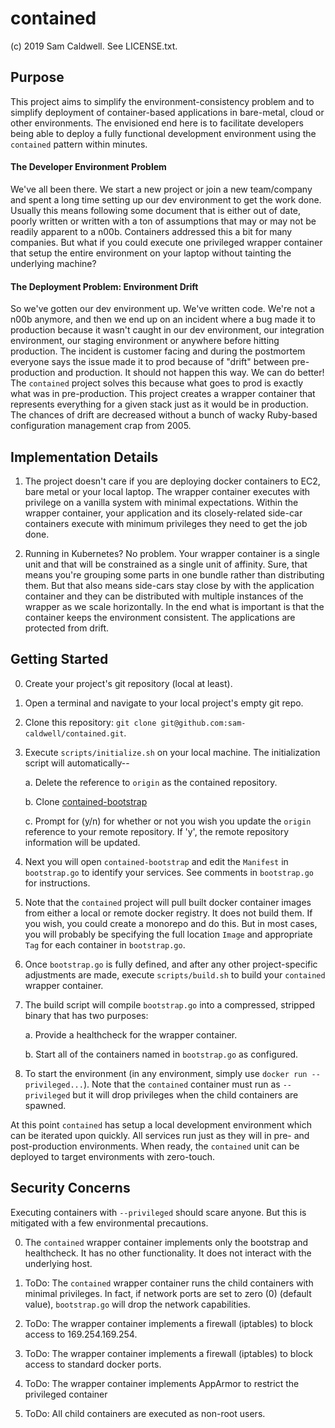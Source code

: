 contained
=========
(c) 2019 Sam Caldwell.  See LICENSE.txt.

Purpose
-------
This project aims to simplify the environment-consistency problem and to simplify deployment
of container-based applications in bare-metal, cloud or other environments.  The envisioned 
end here is to facilitate developers being able to deploy a fully functional development 
environment using the `contained` pattern within minutes.


#### The Developer Environment Problem
We've all been there.  We start a new project or join a new team/company and spent a
long time setting up our dev environment to get the work done.  Usually this means following
some document that is either out of date, poorly written or written with a ton of assumptions
that may or may not be readily apparent to a n00b.  Containers addressed
this a bit for many companies.   But what if you could execute one privileged wrapper 
container that setup the entire environment on your laptop without tainting the underlying 
machine?


#### The Deployment Problem: Environment Drift
So we've gotten our dev environment up.  We've written code.  We're not a n00b anymore, and
then we end up on an incident where a bug made it to production because it wasn't caught in
our dev environment, our integration environment, our staging environment or anywhere before
hitting production.  The incident is customer facing and during the postmortem everyone says
the issue made it to prod because of "drift" between pre-production and production.  It should
not happen this way.  We can do better!  The `contained` project solves this because what goes
to prod is exactly what was in pre-production.  This project creates a wrapper container that
represents everything for a given stack just as it would be in production.  The chances of
drift are decreased without a bunch of wacky Ruby-based configuration management crap from 2005.


Implementation Details
----------------------
1. The project doesn't care if you are deploying docker containers to EC2, bare metal or
your local laptop.  The wrapper container executes with privilege on a vanilla system with 
minimal expectations.  Within the wrapper container, your application and its closely-related
side-car containers execute with minimum privileges they need to get the job done.

2. Running in Kubernetes?  No problem.  Your wrapper container is a single unit and that will
be constrained as a single unit of affinity.  Sure, that means you're grouping some parts in
one bundle rather than distributing them.  But that also means side-cars stay close by with 
the application container and they can be distributed with multiple instances of the wrapper
as we scale horizontally.  In the end what is important is that the container keeps the 
environment consistent.  The applications are protected from drift.


Getting Started
---------------
0. Create your project's git repository (local at least).

0. Open a terminal and navigate to your local project's empty git repo.

0. Clone this repository: `git clone git@github.com:sam-caldwell/contained.git`.

0. Execute `scripts/initialize.sh` on your local machine.  The initialization script will
   automatically--

    a. Delete the reference to `origin` as the contained repository. 
    
    b. Clone [contained-bootstrap](git@github.com:sam-caldwell/contained-bootstrap.git)
    
    c. Prompt for (y/n) for whether or not you wish you update the `origin` reference to
       your remote repository.  If 'y', the remote repository information will be updated.
       
0. Next you will open `contained-bootstrap` and edit the `Manifest` in `bootstrap.go` to 
   identify your services.  See comments in `bootstrap.go` for instructions.

0. Note that the `contained` project will pull built docker container images from either
   a local or remote docker registry.  It does not build them.  If you wish, you could 
   create a monorepo and do this.  But in most cases, you will probably be specifying the full
   location `Image` and appropriate `Tag` for each container in `bootstrap.go`.

0. Once `bootstrap.go` is fully defined, and after any other project-specific adjustments
   are made, execute `scripts/build.sh` to build your `contained` wrapper container.
   
0. The build script will compile `bootstrap.go` into a compressed, stripped binary that has
   two purposes:
   
    a. Provide a healthcheck for the wrapper container.
    
    b. Start all of the containers named in `bootstrap.go` as configured.

0. To start the environment (in any environment, simply use `docker run --privileged...`).
   Note that the `contained` container must run as `--privileged` but it will drop privileges 
   when the child containers are spawned.

At this point `contained` has setup a local development environment which can be iterated 
upon quickly.  All services run just as they will in pre- and post-production environments. 
When ready, the `contained` unit can be deployed to target environments with zero-touch.

Security Concerns
-----------------
Executing containers with `--privileged` should scare anyone.  But this is mitigated with a few
environmental precautions.

0. The `contained` wrapper container implements only the bootstrap and healthcheck.  It has
   no other functionality.  It does not interact with the underlying host.

0. ToDo: The `contained` wrapper container runs the child containers with minimal privileges.  In 
   fact, if network ports are set to zero (0) (default value), `bootstrap.go` will drop the
   network capabilities.

0. ToDo: The wrapper container implements a firewall (iptables) to block access to 169.254.169.254.

0. ToDo: The wrapper container implements a firewall (iptables) to block access to standard docker
   ports.
   
0. ToDo: The wrapper container implements AppArmor to restrict the privileged container 

0. ToDo: All child containers are executed as non-root users. 
